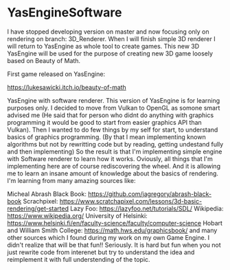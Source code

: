 # YasEngineSoftware

I have stopped developing version on master and now focusing only on rendering on branch: 3D_Renderer. When I will finish simple 3D renderer I will return to YasEngine as whole tool to create games.
This new 3D YasEngine will be used for the purpose of creating new 3D game loosely based on Beauty of Math.

First game released on YasEngine:

https://lukesawicki.itch.io/beauty-of-math

YasEngine with software renderer.
This version of YasEngine is for learning purposes only.
I decided to move from Vulkan to OpenGL as somone smart advised me
(He said that for person who didnt do anything with graphics programming it would be good to start from easier graphics API than Vulkan).
Then I wanted to do few things by my self for start, to understand basics of graphics programming.
(By that I mean implementing known algorithms but not by rewritting code but by reading, getting undestand fully and then implementing)
So the result is that I'm implementing simple engine with Software renderer to learn how it works.
Oviously, all things that I'm implementing here are of course rediscovering the wheel.
And it is allowing me to learn an insane amount of knowledge about the basics of rendering.
I'm learning from many amazing sources like:

Micheal Abrash Black Book: https://github.com/jagregory/abrash-black-book
Scrachpixel: https://www.scratchapixel.com/lessons/3d-basic-rendering/get-started
Lazy Foo: https://lazyfoo.net/tutorials/SDL/
Wikipedia: https://www.wikipedia.org/
University of Helsinki: https://www.helsinki.fi/en/faculty-science/faculty/computer-science
Hobart and William Smith College: https://math.hws.edu/graphicsbook/
and many other sources which I found during my work on my own Game Engine.
I didn't realize that will be that fun!! Seriously. It is hard but fun when you not just rewrite code from
interenet but try to understand the idea and reimplement it with full understending of the topic.
